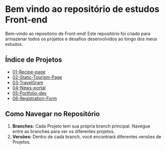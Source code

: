 # Bem vindo ao repositório de estudos Front-end

Bem-vindo ao repositório de Front-end! Este repositório foi criado para armazenar todos os projetos e desafios desenvolvidos ao longo dos meus estudos.

## Índice de Projetos

- [01-Recipe-page](https://github.com/GirardiMatheus/Front-end-studies/tree/01-Recipe-page)
- [02-Static-Tourism-Page](https://github.com/GirardiMatheus/Front-end-studies/tree/02-Static-Tourism-Page)
- [03-TravelGram](https://github.com/GirardiMatheus/Front-end-studies/tree/03-TravelGram)
- [04-News-portal](https://github.com/GirardiMatheus/Front-end-studies/tree/04-News-portal)
- [05-Portfolio-dev](https://github.com/GirardiMatheus/Front-end-studies/tree/05-Portfolio-dev)
- [06-Registration-Form](https://github.com/GirardiMatheus/Front-end-studies/tree/06-Registration-Form)

## Como Navegar no Repositório

1. **Branches:** Cada Projeto tem sua própria branch principal. Navegue entre as branches para ver os diferentes projetos.
2. **Versões:** Dentro de cada branch, você encontrará diferentes versões de Projetos.
